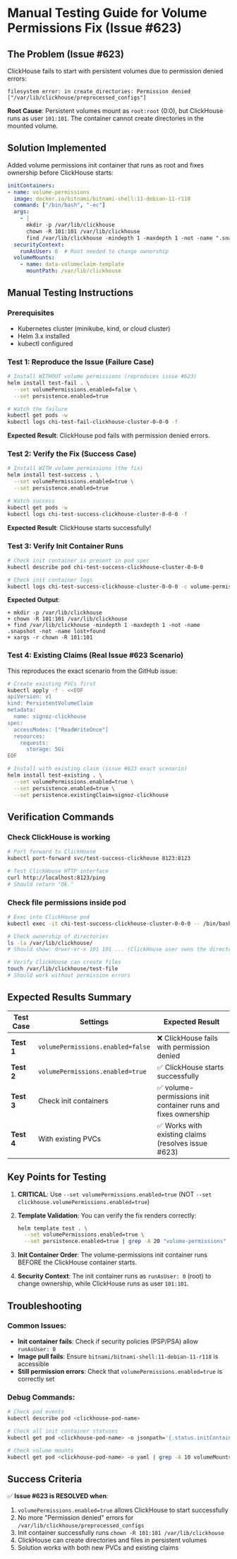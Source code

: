 # Manual Testing Guide for Volume Permissions Fix (Issue #623)

## The Problem (Issue #623)

ClickHouse fails to start with persistent volumes due to permission denied errors:
```
filesystem error: in create_directories: Permission denied ["/var/lib/clickhouse/preprocessed_configs"]
```

**Root Cause**: Persistent volumes mount as `root:root` (0:0), but ClickHouse runs as user `101:101`. The container cannot create directories in the mounted volume.

## Solution Implemented

Added volume permissions init container that runs as root and fixes ownership before ClickHouse starts:
```yaml
initContainers:
- name: volume-permissions
  image: docker.io/bitnami/bitnami-shell:11-debian-11-r118
  command: ["/bin/bash", "-ec"]
  args:
    - |
      mkdir -p /var/lib/clickhouse
      chown -R 101:101 /var/lib/clickhouse
      find /var/lib/clickhouse -mindepth 1 -maxdepth 1 -not -name ".snapshot" -not -name "lost+found" | xargs -r chown -R 101:101
  securityContext:
    runAsUser: 0  # Root needed to change ownership
  volumeMounts:
    - name: data-volumeclaim-template
      mountPath: /var/lib/clickhouse
```

## Manual Testing Instructions

### Prerequisites
- Kubernetes cluster (minikube, kind, or cloud cluster)
- Helm 3.x installed
- kubectl configured

### Test 1: Reproduce the Issue (Failure Case)

```bash
# Install WITHOUT volume permissions (reproduces issue #623)
helm install test-fail . \
  --set volumePermissions.enabled=false \
  --set persistence.enabled=true

# Watch the failure
kubectl get pods -w
kubectl logs chi-test-fail-clickhouse-cluster-0-0-0 -f
```

**Expected Result**: ClickHouse pod fails with permission denied errors.

### Test 2: Verify the Fix (Success Case)

```bash
# Install WITH volume permissions (the fix)
helm install test-success . \
  --set volumePermissions.enabled=true \
  --set persistence.enabled=true

# Watch success
kubectl get pods -w
kubectl logs chi-test-success-clickhouse-cluster-0-0-0 -f
```

**Expected Result**: ClickHouse starts successfully!

### Test 3: Verify Init Container Runs

```bash
# Check init container is present in pod spec
kubectl describe pod chi-test-success-clickhouse-cluster-0-0-0

# Check init container logs
kubectl logs chi-test-success-clickhouse-cluster-0-0-0 -c volume-permissions
```

**Expected Output**:
```
+ mkdir -p /var/lib/clickhouse
+ chown -R 101:101 /var/lib/clickhouse
+ find /var/lib/clickhouse -mindepth 1 -maxdepth 1 -not -name .snapshot -not -name lost+found
+ xargs -r chown -R 101:101
```

### Test 4: Existing Claims (Real Issue #623 Scenario)

This reproduces the exact scenario from the GitHub issue:

```bash
# Create existing PVCs first
kubectl apply -f - <<EOF
apiVersion: v1
kind: PersistentVolumeClaim
metadata:
  name: signoz-clickhouse
spec:
  accessModes: ["ReadWriteOnce"]
  resources:
    requests:
      storage: 5Gi
EOF

# Install with existing claim (issue #623 exact scenario)
helm install test-existing . \
  --set volumePermissions.enabled=true \
  --set persistence.enabled=true \
  --set persistence.existingClaim=signoz-clickhouse
```

## Verification Commands

### Check ClickHouse is working
```bash
# Port forward to ClickHouse
kubectl port-forward svc/test-success-clickhouse 8123:8123

# Test ClickHouse HTTP interface
curl http://localhost:8123/ping
# Should return "Ok."
```

### Check file permissions inside pod
```bash
# Exec into ClickHouse pod
kubectl exec -it chi-test-success-clickhouse-cluster-0-0-0 -- /bin/bash

# Check ownership of directories
ls -la /var/lib/clickhouse/
# Should show: drwxr-xr-x 101 101 ... (ClickHouse user owns the directory)

# Verify ClickHouse can create files
touch /var/lib/clickhouse/test-file
# Should work without permission errors
```

## Expected Results Summary

| Test Case | Settings | Expected Result |
|-----------|----------|-----------------|
| **Test 1** | `volumePermissions.enabled=false` | ❌ ClickHouse fails with permission denied |
| **Test 2** | `volumePermissions.enabled=true` | ✅ ClickHouse starts successfully |
| **Test 3** | Check init containers | ✅ volume-permissions init container runs and fixes ownership |
| **Test 4** | With existing PVCs | ✅ Works with existing claims (resolves issue #623) |

## Key Points for Testing

1. **CRITICAL**: Use `--set volumePermissions.enabled=true` (NOT `--set clickhouse.volumePermissions.enabled=true`)

2. **Template Validation**: You can verify the fix renders correctly:
   ```bash
   helm template test . \
     --set volumePermissions.enabled=true \
     --set persistence.enabled=true | grep -A 20 "volume-permissions"
   ```

3. **Init Container Order**: The volume-permissions init container runs BEFORE the ClickHouse container starts.

4. **Security Context**: The init container runs as `runAsUser: 0` (root) to change ownership, while ClickHouse runs as user `101:101`.

## Troubleshooting

### Common Issues:
- **Init container fails**: Check if security policies (PSP/PSA) allow `runAsUser: 0`
- **Image pull fails**: Ensure `bitnami/bitnami-shell:11-debian-11-r118` is accessible
- **Still permission errors**: Check that `volumePermissions.enabled=true` is correctly set

### Debug Commands:
```bash
# Check pod events
kubectl describe pod <clickhouse-pod-name>

# Check all init container statuses
kubectl get pod <clickhouse-pod-name> -o jsonpath='{.status.initContainerStatuses}'

# Check volume mounts
kubectl get pod <clickhouse-pod-name> -o yaml | grep -A 10 volumeMounts
```

## Success Criteria

✅ **Issue #623 is RESOLVED when**:
1. `volumePermissions.enabled=true` allows ClickHouse to start successfully
2. No more "Permission denied" errors for `/var/lib/clickhouse/preprocessed_configs`
3. Init container successfully runs `chown -R 101:101 /var/lib/clickhouse`
4. ClickHouse can create directories and files in persistent volumes
5. Solution works with both new PVCs and existing claims